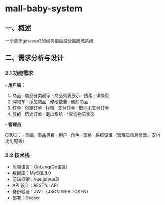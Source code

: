 # mall-baby-system

## 一、概述

一个基于gin+vue3的经典前后端分离商城系统

## 二、需求分析与设计

### 2.1 功能需求

**- 用户端：**

  1. 商品
     · 商品分类展示
     · 商品列表展示
     · 搜索
     · 详情页
  2. 购物车
     · 添加商品
     · 修改数量
     · 删除商品  
  3. 订单
     · 创建订单
     · 详情
     · 支付订单
     · 取消未支付订单
  4. 我的
     · 历史订单
     · 退出系统
     · *查询物流状态

**- 管理员**

CRUD：
· 商品
· 商品类目
· 用户
· 角色
· 菜单
· 系统设置（管理员信息修改，支付功能配置）

### 2.2 技术栈

* 后端语言：GoLang(Go语言)
* 数据库：MySQL8.0
* 前端框架：vue.js(vue3)
* API 设计：RESTful API
* 身份验证：JWT（JSON WEB TOKEN）
* 部署：Docker
  
